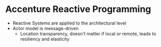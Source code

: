 # Accenture Reactive Programming

- Reactive Systems are applied to the architectural level
- Actor model is message-driven
    * Location transparency, doesn't matter if local or remote, leads to resiliency and elasticity